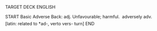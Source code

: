 TARGET DECK
ENGLISH

START
Basic
Adverse
Back: adj. Unfavourable; harmful.  adversely adv. [latin: related to *ad-, verto vers- turn]
END
